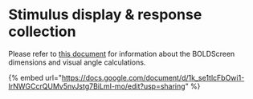 # Stimulus display & response collection

Please refer to [this document](https://www.brown.edu/carney/sites/carney/files/BOLDscreen%2032%20Visual%20Angle.pdf) for information about the BOLDScreen dimensions and visual angle calculations.

{% embed url="https://docs.google.com/document/d/1k_se1tlcFbOwi1-IrNWGCcrQUMv5nvJstg7BiLmI-mo/edit?usp=sharing" %}
